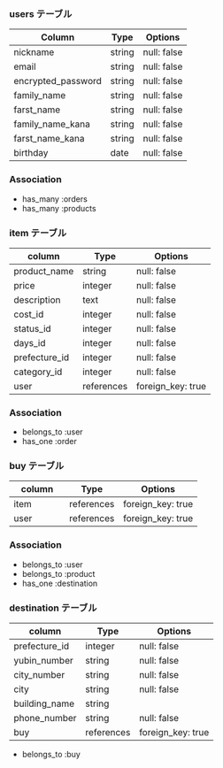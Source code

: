 ###   users テーブル

| Column                              | Type       | Options           |
|-------------------------------------|------------|-------------------|
| nickname                            | string     | null: false       |
| email                               | string     | null: false       |
| encrypted_password                  | string     | null: false       |
| family_name                         | string     | null: false       |
| farst_name                          | string     | null: false       |
| family_name_kana                    | string     | null: false       |
| farst_name_kana                     | string     | null: false       |
| birthday                            | date       | null: false       |

### Association

* has_many :orders
* has_many :products

### item  テーブル


| column                              | Type       | Options           |
|-------------------------------------|------------|-------------------|
| product_name                        | string     | null: false       |
| price                               | integer    | null: false       |
| description                         | text       | null: false       |
| cost_id                             | integer    | null: false       |
| status_id                           | integer    | null: false       |
| days_id                             | integer    | null: false       |
| prefecture_id                       | integer    | null: false       |
| category_id                         | integer    | null: false       |
| user                                | references | foreign_key: true |

### Association

- belongs_to :user
- has_one :order

###   buy テーブル

| column                              | Type       | Options           |
|-------------------------------------|------------|-------------------|
| item                     　　　   | references | foreign_key: true |
| user                                | references | foreign_key: true |

### Association

- belongs_to :user
- belongs_to :product 
- has_one :destination


###  destination  テーブル


| column                              | Type       | Options           |
|-------------------------------------|------------|-------------------|
| prefecture_id                       | integer    | null: false       |
| yubin_number                        | string     | null: false       |
| city_number                         | string     | null: false       |
| city                                | string     | null: false       |
| building_name                       | string     |                   |
| phone_number                        | string     | null: false       |
| buy                                 | references | foreign_key: true |

- belongs_to :buy




